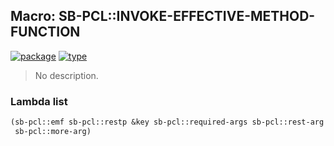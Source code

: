 ## Macro: SB-PCL::INVOKE-EFFECTIVE-METHOD-FUNCTION
[![package](https://img.shields.io/badge/Package-SB--PCL-5f9ea0.svg?style=social&colorA=999999)](../) [![type](https://img.shields.io/badge/Type-Macro-5f9ea0.svg?style=social&colorA=999999)](../#macro) 

> No description.

### Lambda list
```cl
(sb-pcl::emf sb-pcl::restp &key sb-pcl::required-args sb-pcl::rest-arg
 sb-pcl::more-arg)
```
